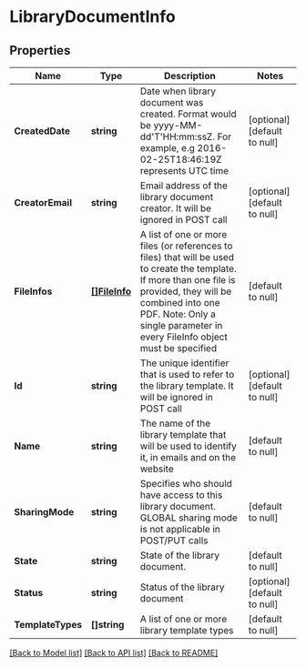 # LibraryDocumentInfo

## Properties
Name | Type | Description | Notes
------------ | ------------- | ------------- | -------------
**CreatedDate** | **string** | Date when library document was created. Format would be yyyy-MM-dd&#39;T&#39;HH:mm:ssZ. For example, e.g 2016-02-25T18:46:19Z represents UTC time | [optional] [default to null]
**CreatorEmail** | **string** | Email address of the library document creator. It will be ignored in POST call | [optional] [default to null]
**FileInfos** | [**[]FileInfo**](FileInfo.md) | A list of one or more files (or references to files) that will be used to create the template. If more than one file is provided, they will be combined into one PDF. Note: Only a single parameter in every FileInfo object must be specified | [default to null]
**Id** | **string** | The unique identifier that is used to refer to the library template. It will be ignored in POST call | [optional] [default to null]
**Name** | **string** | The name of the library template that will be used to identify it, in emails and on the website | [default to null]
**SharingMode** | **string** | Specifies who should have access to this library document. GLOBAL sharing mode is not applicable in POST/PUT calls | [default to null]
**State** | **string** | State of the library document. | [default to null]
**Status** | **string** | Status of the library document | [optional] [default to null]
**TemplateTypes** | **[]string** | A list of one or more library template types | [default to null]

[[Back to Model list]](../README.md#documentation-for-models) [[Back to API list]](../README.md#documentation-for-api-endpoints) [[Back to README]](../README.md)


